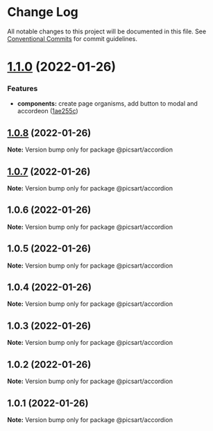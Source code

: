 # Change Log

All notable changes to this project will be documented in this file.
See [Conventional Commits](https://conventionalcommits.org) for commit guidelines.

# [1.1.0](https://github.com/har-sargis/lerna/compare/@picsart/accordion@1.0.8...@picsart/accordion@1.1.0) (2022-01-26)


### Features

* **components:** create page organisms, add button to modal and accordeon ([1ae255c](https://github.com/har-sargis/lerna/commit/1ae255c6874ba77b4c71645975dafa402ef5d0c0))





## [1.0.8](https://github.com/har-sargis/lerna/compare/@picsart/accordion@1.0.7...@picsart/accordion@1.0.8) (2022-01-26)

**Note:** Version bump only for package @picsart/accordion





## [1.0.7](https://github.com/har-sargis/lerna/compare/@picsart/accordion@1.0.6...@picsart/accordion@1.0.7) (2022-01-26)

**Note:** Version bump only for package @picsart/accordion





## 1.0.6 (2022-01-26)

**Note:** Version bump only for package @picsart/accordion





## 1.0.5 (2022-01-26)

**Note:** Version bump only for package @picsart/accordion





## 1.0.4 (2022-01-26)

**Note:** Version bump only for package @picsart/accordion





## 1.0.3 (2022-01-26)

**Note:** Version bump only for package @picsart/accordion





## 1.0.2 (2022-01-26)

**Note:** Version bump only for package @picsart/accordion





## 1.0.1 (2022-01-26)

**Note:** Version bump only for package @picsart/accordion
